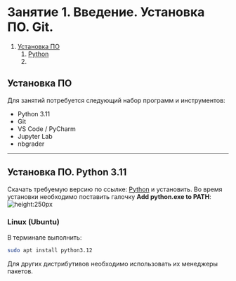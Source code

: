 # Занятие 1. Введение. Установка ПО. Git.

1. [Установка ПО](#установка-по)
    1. [Python](#установка-по-python-311)
    2. 

## Установка ПО

Для занятий потребуется следующий набор программ и инструментов:
* Python 3.11
* Git
* VS Code / PyCharm
* Jupyter Lab
* nbgrader

---

## Установка ПО. Python 3.11

Скачать требуемую версию по ссылке: [Python](https://www.python.org/downloads/release/python-3121/) и установить.
Во время установки необходимо поставить галочку **Add python.exe to PATH**:
![height:250px](image.png)

### Linux (Ubuntu)

В терминале выполнить:

```sh
sudo apt install python3.12
```

Для других дистрибутивов необходимо использовать их менеджеры пакетов.


